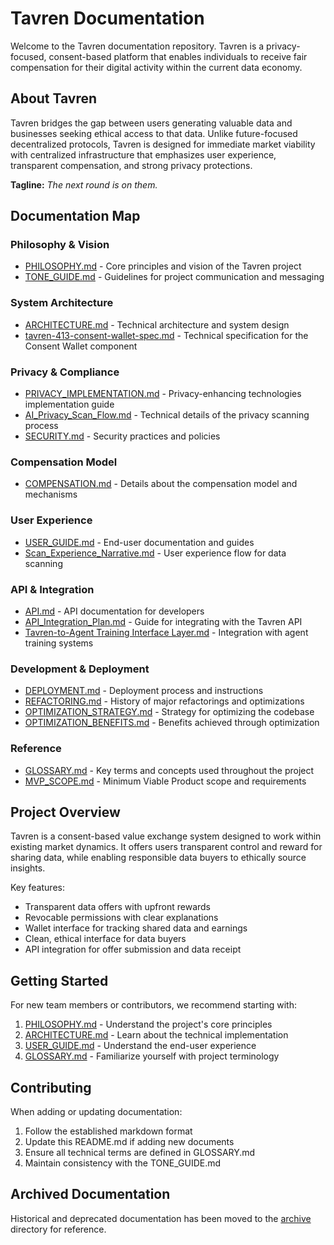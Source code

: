 # Tavren Documentation

Welcome to the Tavren documentation repository. Tavren is a privacy-focused, consent-based platform that enables individuals to receive fair compensation for their digital activity within the current data economy.

## About Tavren

Tavren bridges the gap between users generating valuable data and businesses seeking ethical access to that data. Unlike future-focused decentralized protocols, Tavren is designed for immediate market viability with centralized infrastructure that emphasizes user experience, transparent compensation, and strong privacy protections.

**Tagline:** *The next round is on them.*

## Documentation Map

### Philosophy & Vision
- [PHILOSOPHY.md](PHILOSOPHY.md) - Core principles and vision of the Tavren project
- [TONE_GUIDE.md](TONE_GUIDE.md) - Guidelines for project communication and messaging

### System Architecture
- [ARCHITECTURE.md](ARCHITECTURE.md) - Technical architecture and system design
- [tavren-413-consent-wallet-spec.md](tavren-413-consent-wallet-spec.md) - Technical specification for the Consent Wallet component

### Privacy & Compliance
- [PRIVACY_IMPLEMENTATION.md](PRIVACY_IMPLEMENTATION.md) - Privacy-enhancing technologies implementation guide
- [AI_Privacy_Scan_Flow.md](AI_Privacy_Scan_Flow.md) - Technical details of the privacy scanning process
- [SECURITY.md](SECURITY.md) - Security practices and policies

### Compensation Model
- [COMPENSATION.md](COMPENSATION.md) - Details about the compensation model and mechanisms

### User Experience
- [USER_GUIDE.md](USER_GUIDE.md) - End-user documentation and guides
- [Scan_Experience_Narrative.md](Scan_Experience_Narrative.md) - User experience flow for data scanning

### API & Integration
- [API.md](API.md) - API documentation for developers
- [API_Integration_Plan.md](API_Integration_Plan.md) - Guide for integrating with the Tavren API
- [Tavren-to-Agent Training Interface Layer.md](Tavren-to-Agent%20Training%20Interface%20Layer.md) - Integration with agent training systems

### Development & Deployment
- [DEPLOYMENT.md](DEPLOYMENT.md) - Deployment process and instructions
- [REFACTORING.md](REFACTORING.md) - History of major refactorings and optimizations
- [OPTIMIZATION_STRATEGY.md](../tavren-backend/OPTIMIZATION_STRATEGY.md) - Strategy for optimizing the codebase
- [OPTIMIZATION_BENEFITS.md](../tavren-backend/OPTIMIZATION_BENEFITS.md) - Benefits achieved through optimization

### Reference
- [GLOSSARY.md](GLOSSARY.md) - Key terms and concepts used throughout the project
- [MVP_SCOPE.md](MVP_SCOPE.md) - Minimum Viable Product scope and requirements

## Project Overview

Tavren is a consent-based value exchange system designed to work within existing market dynamics. It offers users transparent control and reward for sharing data, while enabling responsible data buyers to ethically source insights.

Key features:
- Transparent data offers with upfront rewards
- Revocable permissions with clear explanations
- Wallet interface for tracking shared data and earnings
- Clean, ethical interface for data buyers
- API integration for offer submission and data receipt

## Getting Started

For new team members or contributors, we recommend starting with:
1. [PHILOSOPHY.md](PHILOSOPHY.md) - Understand the project's core principles
2. [ARCHITECTURE.md](ARCHITECTURE.md) - Learn about the technical implementation
3. [USER_GUIDE.md](USER_GUIDE.md) - Understand the end-user experience
4. [GLOSSARY.md](GLOSSARY.md) - Familiarize yourself with project terminology

## Contributing

When adding or updating documentation:
1. Follow the established markdown format
2. Update this README.md if adding new documents
3. Ensure all technical terms are defined in GLOSSARY.md
4. Maintain consistency with the TONE_GUIDE.md

## Archived Documentation

Historical and deprecated documentation has been moved to the [archive](archive/) directory for reference.